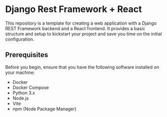 # Django Rest Framework + React

This repository is a template for creating a web application with a Django REST Framework backend and a React frontend. It provides a basic structure
and setup to kickstart your project and save you time on the initial configuration.

## Prerequisites

Before you begin, ensure that you have the following software installed on your machine:

- Docker
- Docker Compose
- Python 3.x
- Node.js
- Vite
- npm (Node Package Manager)

